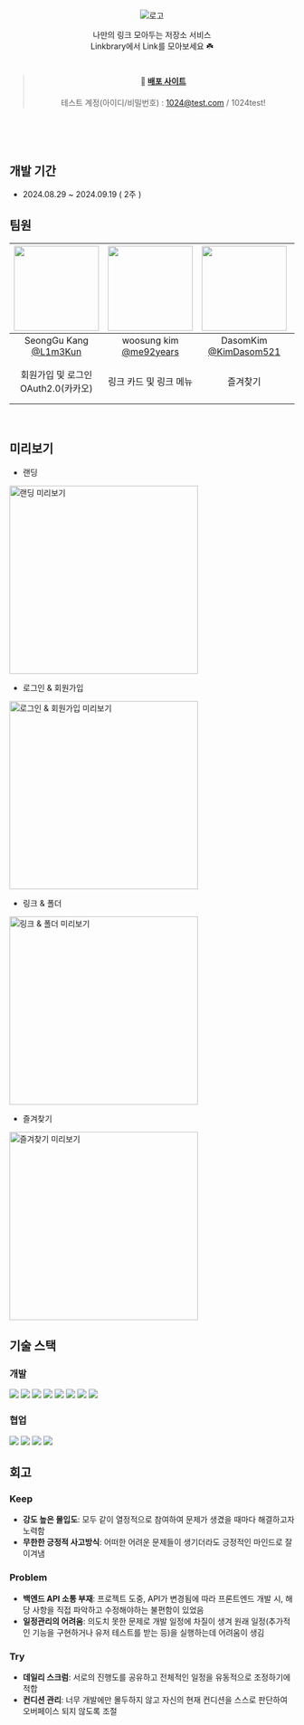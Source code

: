 <br/><br/><br/>

<div align='center' ><img src='./readmeSource/img/logo@3x.png' alt="로고"/>

나만의 링크 모아두는 저장소 서비스 <br /> Linkbrary에서 Link를 모아보세요 ☘️
<br /><br />
> #### 🔗 [배포 사이트](https://es-cape-codeit.vercel.app/)
> 테스트 계정(아이디/비밀번호) : 1024@test.com / 1024test!

</div>

<br/><br/><br/>

## 개발 기간

- 2024.08.29 ~ 2024.09.19 ( 2주 )
  <br/>

## 팀원

| <a href='https://github.com/L1m3Kun'><img src="https://avatars.githubusercontent.com/u/113879996?v=4" width="150" height="150"/></a> | <a href='https://github.com/me92years'><img src="https://avatars.githubusercontent.com/u/92077507?v=4" width="150" height="150"/></a> | <a href='https://github.com/KimDasom521'><img src="https://avatars.githubusercontent.com/u/83847755?v=4" width="150" height="150"/></a> | <a href='https://github.com/youmdang'><img src="https://avatars.githubusercontent.com/u/165889213?v=4" width="150" height="150"/></a> | <a href='https://github.com/ojm51'><img src="https://avatars.githubusercontent.com/u/51373392?v=4" width="150" height="150"/></a> |
| :----------------------------------------------------------------------------------------------------------------------------------: | :-----------------------------------------------------------------------------------------------------------------------------------: | :-------------------------------------------------------------------------------------------------------------------------------------: | :-----------------------------------------------------------------------------------------------------------------------------------: | :-------------------------------------------------------------------------------------------------------------------------------: |
|                                       SeongGu Kang<br/>[@L1m3Kun](https://github.com/L1m3Kun)                                        |                                      woosung kim<br/>[@me92years](https://github.com/me92years)                                       |                                       DasomKim<br/>[@KimDasom521](https://github.com/KimDasom521)                                       |                                               [@youmdang](https://github.com/youmdang)                                                |                                        Jeongmin Oh<br/>[@ojm51](https://github.com/ojm51)                                         |
|                                               회원가입 및 로그인<br/>OAuth2.0(카카오)                                                |                                                        링크 카드 및 링크 메뉴                                                         |                                                                즐겨찾기                                                                 |                                              랜딩 화면<br/>페이지 레이아웃<br/>링크 검색                                              |                                                  링크 추가<br/>폴더 및 폴더 메뉴                                                  |

<br/>

## 미리보기

- 랜딩

<img style='width: 333px;' src='./readmeSource/gif/landing-page.gif' alt='랜딩 미리보기'/>
<br/>

- 로그인 & 회원가입

<img style='width: 333px;' src='./readmeSource/gif/sign-form.gif' alt='로그인 & 회원가입 미리보기'/>
<br/>

- 링크 & 폴더

<img style='width: 333px;' src='./readmeSource/gif/link-page.gif' alt='링크 & 폴더 미리보기'/>
<br/>

- 즐겨찾기

<img style='width: 333px;' src='./readmeSource/gif/favorite-page.gif' alt='즐겨찾기 미리보기'/>
<br/>

## 기술 스택

### 개발

<div>
<img src="https://img.shields.io/badge/TypeScript-3178C6?style=flat-square&logo=TypeScript&logoColor=white"/>
<img src="https://img.shields.io/badge/REACT-61DAFB?style=flat-square&logo=React&logoColor=black"/>
<img src="https://img.shields.io/badge/NEXT.js-000000?style=flat-square&logo=nextdotjs&logoColor=white"/>
<img src="https://img.shields.io/badge/Tailwindcss-06B6D4?style=flat-square&logo=tailwindcss&logoColor=white"/>
<img src="https://img.shields.io/badge/Axios-5A29E4?style=flat-square&logo=axios&logoColor=white"/>
<img src="https://img.shields.io/badge/TanstackReactQuery-FF4154?style=flat-square&logo=reactquery&logoColor=white"/>
<img src="https://img.shields.io/badge/ReactHookForm-EC5990?style=flat-square&logo=reacthookform&logoColor=white"/>
<img src="https://img.shields.io/badge/TsPattern-3178C6?style=flat-square&logo=TypeScript&logoColor=white"/>
</div>

### 협업

<div>
<img src="https://img.shields.io/badge/ESLint-4B32C3?style=flat-square&logo=eslint&logoColor=white"/>
<img src="https://img.shields.io/badge/Prettier-F7B93E?style=flat-square&logo=prettier&logoColor=white"/>
<img src="https://img.shields.io/badge/Git-181717?style=flat-square&logo=Git&logoColor=white"/>
<img src="https://img.shields.io/badge/GitHub-181717?style=flat-square&logo=GitHub&logoColor=white"/>
</div>

## 회고

### Keep

- **강도 높은 몰입도**: 모두 같이 열정적으로 참여하여 문제가 생겼을 때마다 해결하고자 노력함
- **무한한 긍정적 사고방식**: 어떠한 어려운 문제들이 생기더라도 긍정적인 마인드로 잘 이겨냄

### Problem

- **백엔드 API 소통 부재**: 프로젝트 도중, API가 변경됨에 따라 프론트엔드 개발 시, 해당 사항을 직접 파악하고 수정해야하는 불편함이 있었음
- **일정관리의 어려움**: 의도치 못한 문제로 개발 일정에 차질이 생겨 원래 일정(추가적인 기능을 구현하거나 유저 테스트를 받는 등)을 실행하는데 어려움이 생김

### Try

- **데일리 스크럼**: 서로의 진행도를 공유하고 전체적인 일정을 유동적으로 조정하기에 적합
- **컨디션 관리**: 너무 개발에만 몰두하지 않고 자신의 현재 컨디션을 스스로 판단하여 오버페이스 되지 않도록 조절
